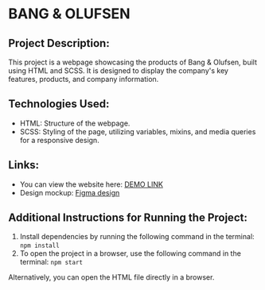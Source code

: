 # BANG & OLUFSEN
## Project Description:
This project is a webpage showcasing the products of Bang & Olufsen, built using HTML and SCSS. It is designed to display the company's key features, products, and company information.

## Technologies Used:
- HTML: Structure of the webpage.
- SCSS: Styling of the page, utilizing variables, mixins, and media queries for a responsive design.

## Links:
- You can view the website here: [DEMO LINK](https://irynamariiko00.github.io/layout-landing-page/)
- Design mockup: [Figma design](https://www.figma.com/design/DtkQmQ797hk0nI4KfMi2Uq/BOSE-New-Version?node-id=6817-212&t=9MwAizssGmj4ffIY-0)

## Additional Instructions for Running the Project:
1. Install dependencies by running the following command in the terminal: `npm install`<br>
2. To open the project in a browser, use the following command in the terminal: `npm start`


Alternatively, you can open the HTML file directly in a browser.
